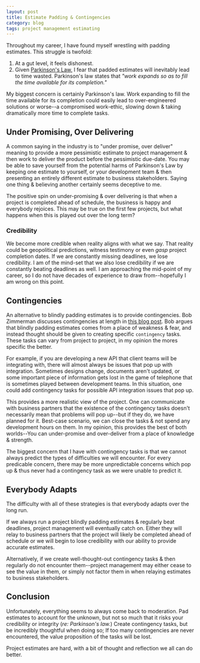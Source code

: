 ```yaml
---
layout: post
title: Estimate Padding & Contingencies
category: blog
tags: project management estimating
---
```


Throughout my career, I have found myself wrestling with padding estimates. This struggle is twofold:

1. At a gut level, it feels dishonest.
2. Given [Parkinson's Law,](https://en.wikipedia.org/wiki/Parkinson%27s_law) I fear that padded estimates will inevitably lead to time wasted. Parkinson's law states that  _"work expands so as to fill the time available for its completion."_

My biggest concern is certainly Parkinson's law. Work expanding to fill the time available for its completion could easily lead to over-engineered solutions or worse--a compromised work-ethic, slowing down & taking dramatically more time to complete tasks.

## Under Promising, Over Delivering

A common saying in the industry is to "under promise, over deliver" meaning to provide a more pessimistic estimate to project management & then work to deliver the product before the pessimistic due-date. You may be able to save yourself from the potential harms of Parkinson's Law by keeping one estimate to yourself, or your development team & then presenting an entirely different estimate to business stakeholders. Saying one thing & believing another certainly seems deceptive to me.

The positive spin on under-promising & over delivering is that when a project is completed ahead of schedule, the business is happy and everybody rejoices. This may be true on the first few projects, but what happens when this is played out over the long term?

### Credibility

We become more credible when reality aligns with what we say. That reality could be geopolitical predictions, witness testimony or even _gasp_ project completion dates. If we are constantly missing deadlines, we lose credibility. I am of the mind-set that we also lose credibility if we are constantly beating deadlines as well. I am approaching the mid-point of my career, so I do not have decades of experience to draw from--hopefully I am wrong on this point.


## Contingencies

An alternative to blindly padding estimates is to provide contingencies. Bob Zimmerman discusses contingencies at length in [this blog post](https://gettingpredictable.com/stop-padding-your-estimates-theres-a-better-way/). Bob argues that blindly padding estimates comes from a place of weakness & fear, and instead thought should be given to creating specific `contingency` tasks. These tasks can vary from project to project, in my opinion the mores specific the better.

For example, if you are developing a new API that client teams will be integrating with, there will almost always be issues that pop up with integration.  Sometimes designs change, documents aren't updated, or some important piece of information gets lost in the game of telephone that is sometimes played between development teams. In this situation, one could add contingency tasks for possible API integration issues that pop up.

This provides a more realistic view of the project. One can communicate with business partners that the existence of the contingency tasks doesn't necessarily mean that problems will pop up--but if they do, we have planned for it. Best-case scenario, we can close the tasks & not spend any development hours on them. In my opinion, this provides the best of both worlds--You can under-promise and over-deliver from a place of knowledge & strength.

The biggest concern that I have with contingency tasks is that we cannot always predict the types of difficulties we will encounter. For every predicable concern, there may be more unpredictable concerns which pop up & thus never had a contingency task as we were unable to predict it.

## Everybody Adapts

The difficulty with all of these strategies is that everybody adapts over the long run.

If we always run a project blindly padding estimates & regularly beat deadlines, project management will eventually catch on. Either they will relay to business partners that the project will likely be completed ahead of schedule or we will begin to lose credibility with our ability to provide accurate estimates.

Alternatively, if we create well-thought-out contingency tasks & then regularly do not encounter them--project management may either cease to see the value in them, or simply not factor them in when relaying estimates to business stakeholders.

## Conclusion

Unfortunately, everything seems to always come back to moderation. Pad estimates to account for the unknown, but not so much that it risks your credibility or integrity (_re: Parkinson's law._) Create contingency tasks, but be incredibly thoughtful when doing so; If too many contingencies are never encountered, the value proposition of the tasks will be lost.

Project estimates are hard, with a bit of thought and reflection we all can do better.  